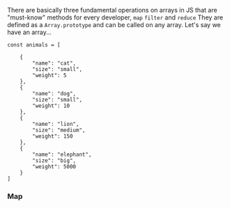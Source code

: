 There are basically three fundamental operations on arrays in JS
that are "must-know" methods for every developer, `map` `filter` and `reduce`
They are defined as a `Array.prototype` and can be called on any array.
Let's say we have an array...

```
const animals = [

    {
        "name": "cat",
        "size": "small",
        "weight": 5
    },
    {
        "name": "dog",
        "size": "small",
        "weight": 10
    },
    {
        "name": "lion",
        "size": "medium",
        "weight": 150
    },
    {
        "name": "elephant",
        "size": "big",
        "weight": 5000
    }
]
````
### Map

